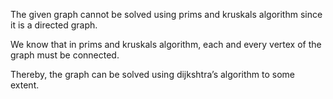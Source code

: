 The given graph cannot be solved using prims and kruskals algorithm since it is a directed graph. 

We know that in prims and kruskals algorithm, each and every vertex of the graph must be connected.

Thereby, the graph can be solved using dijkshtra’s algorithm to some extent. 
